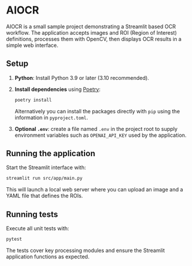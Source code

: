 # AIOCR

AIOCR is a small sample project demonstrating a Streamlit based OCR workflow. The application accepts images and ROI (Region of Interest) definitions, processes them with OpenCV, then displays OCR results in a simple web interface.  

## Setup

1. **Python**: Install Python 3.9 or later (3.10 recommended).
2. **Install dependencies** using [Poetry](https://python-poetry.org/):

   ```bash
   poetry install
   ```
   Alternatively you can install the packages directly with `pip` using the information in `pyproject.toml`.
3. **Optional `.env`**: create a file named `.env` in the project root to supply environment variables such as `OPENAI_API_KEY` used by the application.

## Running the application

Start the Streamlit interface with:

```bash
streamlit run src/app/main.py
```

This will launch a local web server where you can upload an image and a YAML file that defines the ROIs.

## Running tests

Execute all unit tests with:

```bash
pytest
```

The tests cover key processing modules and ensure the Streamlit application functions as expected.
